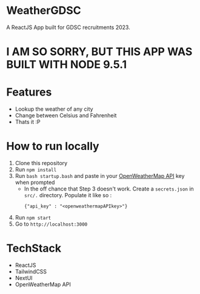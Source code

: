 # WeatherGDSC
A ReactJS App built for GDSC recruitments 2023.

# I AM SO SORRY, BUT THIS APP WAS BUILT WITH NODE 9.5.1

# Features
- Lookup the weather of any city
- Change between Celsius and Fahrenheit
- Thats it \:P 

# How to run locally
1. Clone this repository
2. Run `npm install`
3. Run `bash startup.bash` and paste in your [OpenWeatherMap API](https://openweathermap.org/api) key when prompted
    - In the off chance that Step 3 doesn't work. Create a `secrets.json` in `src/.` directory. Populate it like so : 
        ```
        {"api_key" : "<openweathermapAPIkey>"}
        ```
4. Run `npm start`
5. Go to `http://localhost:3000`

# TechStack
- ReactJS
- TailwindCSS
- NextUI
- OpenWeatherMap API